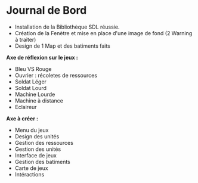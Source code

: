 # Journal de Bord

- Installation de la Bibliothèque SDL réussie. 
- Création de la Fenètre et mise en place d'une image de fond (2 Warning à traiter)
- Design de 1 Map et des batiments faits



**Axe de réflexion sur le jeux :**

- Bleu VS Rouge
- Ouvrier : récoletes de ressources
- Soldat Léger
- Soldat Lourd
- Machine Lourde
- Machine à distance
- Eclaireur



**Axe à créer :**

- Menu du jeux
- Design des unités
- Gestion des ressources
- Gestion des unités
- Interface de jeux
- Gestion des batiments
- Carte de jeux
- Intéractions

